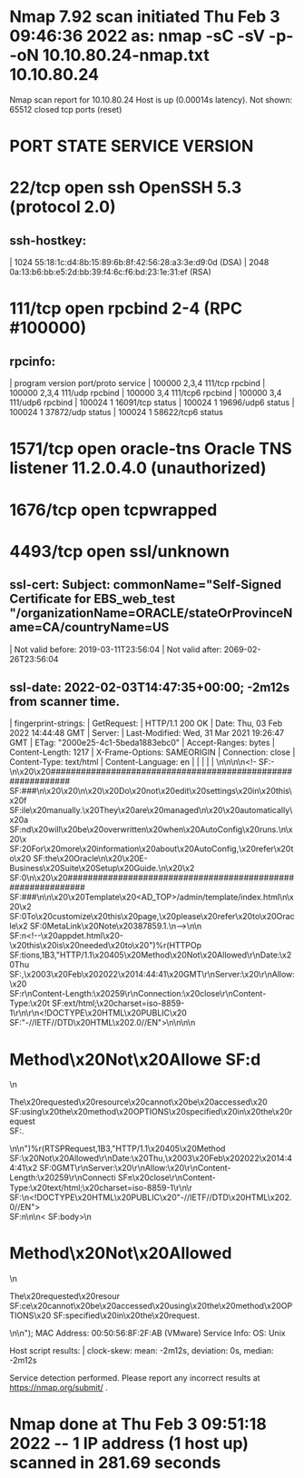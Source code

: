 # Nmap 7.92 scan initiated Thu Feb  3 09:46:36 2022 as: nmap -sC -sV -p- -oN 10.10.80.24-nmap.txt 10.10.80.24
Nmap scan report for 10.10.80.24
Host is up (0.00014s latency).
Not shown: 65512 closed tcp ports (reset)
# PORT      STATE SERVICE     VERSION
# 22/tcp    open  ssh         OpenSSH 5.3 (protocol 2.0)
## ssh-hostkey: 
|   1024 55:18:1c:d4:8b:15:89:6b:8f:42:56:28:a3:3e:d9:0d (DSA)
|   2048 0a:13:b6:bb:e5:2d:bb:39:f4:6c:f6:bd:23:1e:31:ef (RSA)

# 111/tcp   open  rpcbind     2-4 (RPC #100000)
## rpcinfo: 
|   program version    port/proto  service
|   100000  2,3,4        111/tcp   rpcbind
|   100000  2,3,4        111/udp   rpcbind
|   100000  3,4          111/tcp6  rpcbind
|   100000  3,4          111/udp6  rpcbind
|   100024  1          16091/tcp   status
|   100024  1          19696/udp6  status
|   100024  1          37872/udp   status
|   100024  1          58622/tcp6  status

# 1571/tcp  open  oracle-tns  Oracle TNS listener 11.2.0.4.0 (unauthorized)
# 1676/tcp  open  tcpwrapped
# 4493/tcp  open  ssl/unknown
## ssl-cert: Subject: commonName="Self-Signed Certificate for EBS_web_test "/organizationName=ORACLE/stateOrProvinceName=CA/countryName=US
| Not valid before: 2019-03-11T23:56:04
| Not valid after:  2069-02-26T23:56:04
## ssl-date: 2022-02-03T14:47:35+00:00; -2m12s from scanner time.
| fingerprint-strings: 
|   GetRequest: 
|     HTTP/1.1 200 OK
|     Date: Thu, 03 Feb 2022 14:44:48 GMT
|     Server: 
|     Last-Modified: Wed, 31 Mar 2021 19:26:47 GMT
|     ETag: "2000e25-4c1-5beda1883ebc0"
|     Accept-Ranges: bytes
|     Content-Length: 1217
|     X-Frame-Options: SAMEORIGIN
|     Connection: close
|     Content-Type: text/html
|     Content-Language: en
|     <!-- $Header: index.html 120.6 2011/04/15 09:27:28 sbandla ship $ -->
|     <!--
|     ###############################################################
|     edit settings in this file manually. They are managed
|     automatically and will be overwritten when AutoConfig runs.
|     more information about AutoConfig, refer to the Oracle
|     E-Business Suite Setup Guide.
|     ###############################################################
|     Template <AD_TOP>/admin/template/index.html
|     customize this page, please refer to Oracle MetaLink Note 387859.1.
|     <!-- dbdrv: none -->
|     <!-- appdet.html - this is needed to
|   HTTPOptions, RTSPRequest: 
|     HTTP/1.1 405 Method Not Allowed
|     Date: Thu, 03 Feb 2022 14:44:48 GMT
|     Server: 
|     Allow: 
|     Content-Length: 259
|     Connection: close
|     Content-Type: text/html; charset=iso-8859-1
|     <!DOCTYPE HTML PUBLIC "-//IETF//DTD HTML 2.0//EN">
|     <html><head>
|     <title>405 Method Not Allowed</title>
|     </head><body>
|     <h1>Method Not Allowed</h1>
|     <p>The requested resource cannot be accessed using the method OPTIONS specified in the request.</p>
|     </body></html>
5606/tcp  open  oracle-nm   Oracle WebLogic Server Node Manager
5802/tcp  open  vnc-http    TigerVNC 4.0
| http-title: oracle's erpclone.Tamweely.com:2 (oracle) desktop (erpclone.Ta...
| http-server-header: TigerVNC/4.0
5803/tcp  open  vnc-http    TigerVNC 4.0
| http-server-header: TigerVNC/4.0
| http-title: root's erpclone.Tamweely.com:3 (root) desktop (erpclone.Tamwee...
5902/tcp  open  vnc         VNC (protocol 3.8)
| vnc-info: 
|   Protocol version: 3.8
|   Security types: 
|     VNC Authentication (2)
5903/tcp  open  vnc         VNC (protocol 3.8)
| vnc-info: 
|   Protocol version: 3.8
|   Security types: 
|     VNC Authentication (2)
6002/tcp  open  X11         (access denied)
6003/tcp  open  X11         (access denied)
6250/tcp  open  ssl/unknown
| ssl-cert: Subject: commonName=Self-Signed Certificate for EBS_web_CLONE_OHS1 /organizationName=ORACLE/stateOrProvinceName=CA/countryName=US
| Not valid before: 2021-03-31T16:47:49
| Not valid after:  2071-03-19T16:47:49
| ssl-date: 2022-02-03T14:47:35+00:00; -2m12s from scanner time.
7051/tcp  open  ldap
7251/tcp  open  http        Oracle WebLogic admin httpd
| http-title: Error 404--Not Found
7451/tcp  open  http        Oracle WebLogic admin httpd
| http-title: Error 404--Not Found
7651/tcp  open  http        Oracle WebLogic admin httpd 10.3.6.0 (T3 enabled)
| http-title: Error 404--Not Found
| weblogic-t3-info: T3 protocol in use (WebLogic version: 10.3.6.0)
7851/tcp  open  http        Oracle WebLogic admin httpd 10.3.6.0 (T3 enabled)
| http-title: Error 404--Not Found
| weblogic-t3-info: T3 protocol in use (WebLogic version: 10.3.6.0)
8050/tcp  open  unknown
| fingerprint-strings: 
|   GetRequest: 
|     HTTP/1.1 200 OK
|     Date: Thu, 03 Feb 2022 14:44:41 GMT
|     Server: 
|     Last-Modified: Wed, 31 Mar 2021 19:26:47 GMT
|     ETag: "2000e25-4c1-5beda1883ebc0"
|     Accept-Ranges: bytes
|     Content-Length: 1217
|     X-Frame-Options: SAMEORIGIN
|     Connection: close
|     Content-Type: text/html
|     Content-Language: en
|     <!-- $Header: index.html 120.6 2011/04/15 09:27:28 sbandla ship $ -->
|     <!--
|     ###############################################################
|     edit settings in this file manually. They are managed
|     automatically and will be overwritten when AutoConfig runs.
|     more information about AutoConfig, refer to the Oracle
|     E-Business Suite Setup Guide.
|     ###############################################################
|     Template <AD_TOP>/admin/template/index.html
|     customize this page, please refer to Oracle MetaLink Note 387859.1.
|     <!-- dbdrv: none -->
|     <!-- appdet.html - this is needed to
|   HTTPOptions, RTSPRequest: 
|     HTTP/1.1 405 Method Not Allowed
|     Date: Thu, 03 Feb 2022 14:44:41 GMT
|     Server: 
|     Allow: 
|     Content-Length: 259
|     Connection: close
|     Content-Type: text/html; charset=iso-8859-1
|     <!DOCTYPE HTML PUBLIC "-//IETF//DTD HTML 2.0//EN">
|     <html><head>
|     <title>405 Method Not Allowed</title>
|     </head><body>
|     <h1>Method Not Allowed</h1>
|     <p>The requested resource cannot be accessed using the method OPTIONS specified in the request.</p>
|     </body></html>
8080/tcp  open  http        Apache Tomcat 9.0.45
| http-favicon: Apache Tomcat
| http-title: Apache Tomcat/9.0.45
| http-open-proxy: Proxy might be redirecting requests
10049/tcp open  ssl/unknown
12395/tcp open  unknown
16091/tcp open  status      1 (RPC #100024)
3 services unrecognized despite returning data. If you know the service/version, please submit the following fingerprints at https://nmap.org/cgi-bin/submit.cgi?new-service :
==============NEXT SERVICE FINGERPRINT (SUBMIT INDIVIDUALLY)==============
SF-Port4493-TCP:V=7.92%T=SSL%I=7%D=2/3%Time=61FBEAE4%P=x86_64-pc-linux-gnu
SF:%r(GetRequest,5DF,"HTTP/1\.1\x20200\x20OK\r\nDate:\x20Thu,\x2003\x20Feb
SF:\x202022\x2014:44:48\x20GMT\r\nServer:\x20\r\nLast-Modified:\x20Wed,\x2
SF:031\x20Mar\x202021\x2019:26:47\x20GMT\r\nETag:\x20\"2000e25-4c1-5beda18
SF:83ebc0\"\r\nAccept-Ranges:\x20bytes\r\nContent-Length:\x201217\r\nX-Fra
SF:me-Options:\x20SAMEORIGIN\r\nConnection:\x20close\r\nContent-Type:\x20t
SF:ext/html\r\nContent-Language:\x20en\r\n\r\n<!--\x20\$Header:\x20index\.
SF:html\x20120\.6\x202011/04/15\x2009:27:28\x20sbandla\x20ship\x20\$\x20--
SF:>\n<!--\n\x20\x20######################################################
SF:#########\n\x20\x20\n\x20\x20Do\x20not\x20edit\x20settings\x20in\x20thi
SF:s\x20file\x20manually\.\x20They\x20are\x20managed\n\x20\x20automaticall
SF:y\x20and\x20will\x20be\x20overwritten\x20when\x20AutoConfig\x20runs\.\n
SF:\x20\x20For\x20more\x20information\x20about\x20AutoConfig,\x20refer\x20
SF:to\x20the\x20Oracle\n\x20\x20E-Business\x20Suite\x20Setup\x20Guide\.\n\
SF:x20\x20\n\x20\x20######################################################
SF:#########\n\n\x20\x20Template\x20<AD_TOP>/admin/template/index\.html\n\
SF:x20\x20To\x20customize\x20this\x20page,\x20please\x20refer\x20to\x20Ora
SF:cle\x20MetaLink\x20Note\x20387859\.1\.\n-->\n<!--\x20dbdrv:\x20none\x20
SF:-->\n\n<!--\x20appdet\.html\x20-\x20this\x20is\x20needed\x20to\x20")%r(
SF:HTTPOptions,1B3,"HTTP/1\.1\x20405\x20Method\x20Not\x20Allowed\r\nDate:\
SF:x20Thu,\x2003\x20Feb\x202022\x2014:44:48\x20GMT\r\nServer:\x20\r\nAllow
SF::\x20\r\nContent-Length:\x20259\r\nConnection:\x20close\r\nContent-Type
SF::\x20text/html;\x20charset=iso-8859-1\r\n\r\n<!DOCTYPE\x20HTML\x20PUBLI
SF:C\x20\"-//IETF//DTD\x20HTML\x202\.0//EN\">\n<html><head>\n<title>405\x2
SF:0Method\x20Not\x20Allowed</title>\n</head><body>\n<h1>Method\x20Not\x20
SF:Allowed</h1>\n<p>The\x20requested\x20resource\x20cannot\x20be\x20access
SF:ed\x20using\x20the\x20method\x20OPTIONS\x20specified\x20in\x20the\x20re
SF:quest\.</p>\n</body></html>\n")%r(RTSPRequest,1B3,"HTTP/1\.1\x20405\x20
SF:Method\x20Not\x20Allowed\r\nDate:\x20Thu,\x2003\x20Feb\x202022\x2014:44
SF::48\x20GMT\r\nServer:\x20\r\nAllow:\x20\r\nContent-Length:\x20259\r\nCo
SF:nnection:\x20close\r\nContent-Type:\x20text/html;\x20charset=iso-8859-1
SF:\r\n\r\n<!DOCTYPE\x20HTML\x20PUBLIC\x20\"-//IETF//DTD\x20HTML\x202\.0//
SF:EN\">\n<html><head>\n<title>405\x20Method\x20Not\x20Allowed</title>\n</
SF:head><body>\n<h1>Method\x20Not\x20Allowed</h1>\n<p>The\x20requested\x20
SF:resource\x20cannot\x20be\x20accessed\x20using\x20the\x20method\x20OPTIO
SF:NS\x20specified\x20in\x20the\x20request\.</p>\n</body></html>\n");
==============NEXT SERVICE FINGERPRINT (SUBMIT INDIVIDUALLY)==============
SF-Port7051-TCP:V=7.92%I=7%D=2/3%Time=61FBEB2F%P=x86_64-pc-linux-gnu%r(LDA
SF:PBindReq,10,"0\x0e\x02\x01\x01a\t\n\x011\x04\0\x04\0\x87\0");
==============NEXT SERVICE FINGERPRINT (SUBMIT INDIVIDUALLY)==============
SF-Port8050-TCP:V=7.92%I=7%D=2/3%Time=61FBEADD%P=x86_64-pc-linux-gnu%r(Get
SF:Request,5DF,"HTTP/1\.1\x20200\x20OK\r\nDate:\x20Thu,\x2003\x20Feb\x2020
SF:22\x2014:44:41\x20GMT\r\nServer:\x20\r\nLast-Modified:\x20Wed,\x2031\x2
SF:0Mar\x202021\x2019:26:47\x20GMT\r\nETag:\x20\"2000e25-4c1-5beda1883ebc0
SF:\"\r\nAccept-Ranges:\x20bytes\r\nContent-Length:\x201217\r\nX-Frame-Opt
SF:ions:\x20SAMEORIGIN\r\nConnection:\x20close\r\nContent-Type:\x20text/ht
SF:ml\r\nContent-Language:\x20en\r\n\r\n<!--\x20\$Header:\x20index\.html\x
SF:20120\.6\x202011/04/15\x2009:27:28\x20sbandla\x20ship\x20\$\x20-->\n<!-
SF:-\n\x20\x20############################################################
SF:###\n\x20\x20\n\x20\x20Do\x20not\x20edit\x20settings\x20in\x20this\x20f
SF:ile\x20manually\.\x20They\x20are\x20managed\n\x20\x20automatically\x20a
SF:nd\x20will\x20be\x20overwritten\x20when\x20AutoConfig\x20runs\.\n\x20\x
SF:20For\x20more\x20information\x20about\x20AutoConfig,\x20refer\x20to\x20
SF:the\x20Oracle\n\x20\x20E-Business\x20Suite\x20Setup\x20Guide\.\n\x20\x2
SF:0\n\x20\x20############################################################
SF:###\n\n\x20\x20Template\x20<AD_TOP>/admin/template/index\.html\n\x20\x2
SF:0To\x20customize\x20this\x20page,\x20please\x20refer\x20to\x20Oracle\x2
SF:0MetaLink\x20Note\x20387859\.1\.\n-->\n<!--\x20dbdrv:\x20none\x20-->\n\
SF:n<!--\x20appdet\.html\x20-\x20this\x20is\x20needed\x20to\x20")%r(HTTPOp
SF:tions,1B3,"HTTP/1\.1\x20405\x20Method\x20Not\x20Allowed\r\nDate:\x20Thu
SF:,\x2003\x20Feb\x202022\x2014:44:41\x20GMT\r\nServer:\x20\r\nAllow:\x20\
SF:r\nContent-Length:\x20259\r\nConnection:\x20close\r\nContent-Type:\x20t
SF:ext/html;\x20charset=iso-8859-1\r\n\r\n<!DOCTYPE\x20HTML\x20PUBLIC\x20\
SF:"-//IETF//DTD\x20HTML\x202\.0//EN\">\n<html><head>\n<title>405\x20Metho
SF:d\x20Not\x20Allowed</title>\n</head><body>\n<h1>Method\x20Not\x20Allowe
SF:d</h1>\n<p>The\x20requested\x20resource\x20cannot\x20be\x20accessed\x20
SF:using\x20the\x20method\x20OPTIONS\x20specified\x20in\x20the\x20request\
SF:.</p>\n</body></html>\n")%r(RTSPRequest,1B3,"HTTP/1\.1\x20405\x20Method
SF:\x20Not\x20Allowed\r\nDate:\x20Thu,\x2003\x20Feb\x202022\x2014:44:41\x2
SF:0GMT\r\nServer:\x20\r\nAllow:\x20\r\nContent-Length:\x20259\r\nConnecti
SF:on:\x20close\r\nContent-Type:\x20text/html;\x20charset=iso-8859-1\r\n\r
SF:\n<!DOCTYPE\x20HTML\x20PUBLIC\x20\"-//IETF//DTD\x20HTML\x202\.0//EN\">\
SF:n<html><head>\n<title>405\x20Method\x20Not\x20Allowed</title>\n</head><
SF:body>\n<h1>Method\x20Not\x20Allowed</h1>\n<p>The\x20requested\x20resour
SF:ce\x20cannot\x20be\x20accessed\x20using\x20the\x20method\x20OPTIONS\x20
SF:specified\x20in\x20the\x20request\.</p>\n</body></html>\n");
MAC Address: 00:50:56:8F:2F:AB (VMware)
Service Info: OS: Unix

Host script results:
| clock-skew: mean: -2m12s, deviation: 0s, median: -2m12s

Service detection performed. Please report any incorrect results at https://nmap.org/submit/ .
# Nmap done at Thu Feb  3 09:51:18 2022 -- 1 IP address (1 host up) scanned in 281.69 seconds

